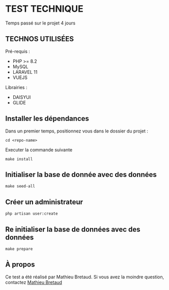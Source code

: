 # TEST TECHNIQUE

Temps passé sur le projet 4 jours

## TECHNOS UTILISÉES

Pré-requis :  
* PHP >= 8.2  
* MySQL  
* LARAVEL 11
* VUEJS

Librairies :
* DAISYUI  
* GLIDE

## Installer les dépendances
Dans un premier temps, positionnez vous dans le dossier du projet :
```
cd <repo-name>
```

Executer la commande suivante
```
make install
```

## Initialiser la base de donnée avec des données

```
make seed-all
```

## Créer un administrateur
```
php artisan user:create
```
## Re initialiser la base de données avec des données

```
make prepare
```
## À propos

Ce test a été réalisé par Mathieu Bretaud. Si vous avez la moindre question, 
contactez [Mathieu Bretaud](mailto:mathieu.bretaud@gmail.com?subject=[Github]%20test%20technique)
